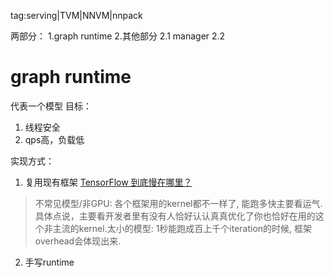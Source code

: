 tag:serving|TVM|NNVM|nnpack

两部分：
1.graph runtime
2.其他部分
    2.1 manager
    2.2 

# graph runtime
代表一个模型
目标：
1. 线程安全
2. qps高，负载低

实现方式：
1. 复用现有框架
[TensorFlow 到底慢在哪里？](https://www.zhihu.com/question/265848305/answer/311168537)

> 不常见模型/非GPU: 各个框架用的kernel都不一样了, 能跑多快主要看运气. 具体点说，主要看开发者里有没有人恰好认认真真优化了你也恰好在用的这个非主流的kernel.太小的模型: 1秒能跑成百上千个iteration的时候, 框架overhead会体现出来.

2. 手写runtime